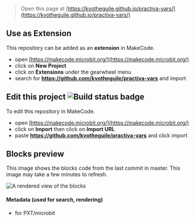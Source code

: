 
> Open this page at [https://kvotheguile.github.io/practiva-vars/](https://kvotheguile.github.io/practiva-vars/)

## Use as Extension

This repository can be added as an **extension** in MakeCode.

* open [https://makecode.microbit.org/](https://makecode.microbit.org/)
* click on **New Project**
* click on **Extensions** under the gearwheel menu
* search for **https://github.com/kvotheguile/practiva-vars** and import

## Edit this project ![Build status badge](https://github.com/kvotheguile/practiva-vars/workflows/MakeCode/badge.svg)

To edit this repository in MakeCode.

* open [https://makecode.microbit.org/](https://makecode.microbit.org/)
* click on **Import** then click on **Import URL**
* paste **https://github.com/kvotheguile/practiva-vars** and click import

## Blocks preview

This image shows the blocks code from the last commit in master.
This image may take a few minutes to refresh.

![A rendered view of the blocks](https://github.com/kvotheguile/practiva-vars/raw/master/.github/makecode/blocks.png)

#### Metadata (used for search, rendering)

* for PXT/microbit
<script src="https://makecode.com/gh-pages-embed.js"></script><script>makeCodeRender("{{ site.makecode.home_url }}", "{{ site.github.owner_name }}/{{ site.github.repository_name }}");</script>
